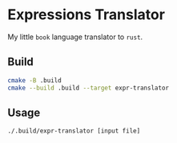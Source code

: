 # Expressions Translator

My little `book` language translator to `rust`.

## Build

```sh
cmake -B .build
cmake --build .build --target expr-translator
```

## Usage

```sh
./.build/expr-translator [input file]
```
